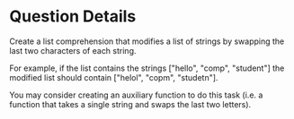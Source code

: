 # Question Details
Create a list comprehension that modifies a list of strings by swapping the last two characters of each string. <br />

For example, if the list contains the strings ["hello", "comp", "student"] the modified list should contain ["helol", "copm", "studetn"].<br /> 

You may consider creating an auxiliary function to do this task (i.e. a function that takes a single string and swaps the last two letters).
